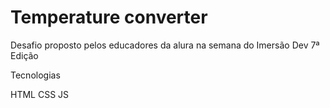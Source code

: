 # Temperature converter

Desafio proposto pelos educadores da alura na semana do Imersão Dev 7ª Edição

Tecnologias

HTML
CSS
JS
